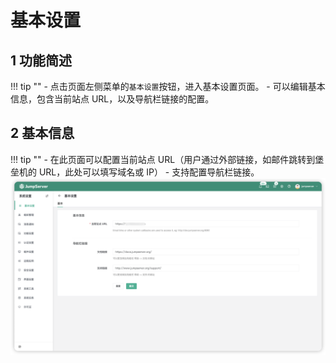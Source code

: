 # 基本设置
## 1 功能简述
!!! tip ""
    - 点击页面左侧菜单的`基本设置`按钮，进入基本设置页面。
    - 可以编辑基本信息，包含当前站点 URL，以及导航栏链接的配置。

## 2 基本信息
!!! tip ""
    - 在此页面可以配置当前站点 URL（用户通过外部链接，如邮件跳转到堡垒机的 URL，此处可以填写域名或 IP）
    - 支持配置导航栏链接。
![basic_07](../../img/basic_07.png)
